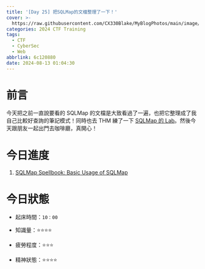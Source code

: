 ```yaml
---
title: '[Day 25] 把SQLMap的文檔整理了一下！'
cover: >-
  https://raw.githubusercontent.com/CX330Blake/MyBlogPhotos/main/image/hackerTraining.jpg
categories: 2024 CTF Training
tags:
  - CTF
  - CyberSec
  - Web
abbrlink: 6c120880
date: 2024-08-13 01:04:30
---
```


# 前言

今天把之前一直說要看的 SQLMap 的文檔是大致看過了一遍，也把它整理成了我自己比較好查詢的筆記模式！同時也去 THM 練了一下 [SQLMap 的 Lab](https://tryhackme.com/r/room/sqlmap)。然後今天跟朋友一起出門去咖啡廳，真開心！

# 今日進度

1. [SQLMap Spellbook: Basic Usage of SQLMap](https://cx330.tw/posts/97052569/)

# 今日狀態

-   起床時間：`10：00`

-   知識量：⭐⭐⭐⭐

-   疲勞程度：⭐⭐⭐

-   精神狀態：⭐⭐⭐⭐
